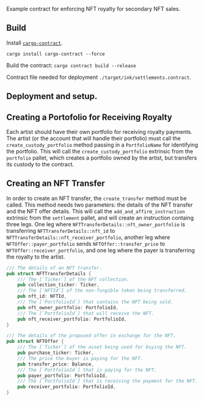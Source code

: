 Example contract for enforcing NFT royalty for secondary NFT sales.

## Build

Install [`cargo-contract`](https://github.com/paritytech/cargo-contract).
```
cargo install cargo-contract --force
```

Build the contract:
`cargo contract build --release`

Contract file needed for deployment `./target/ink/settlements.contract`.

## Deployment and setup.


## Creating a Portofolio for Receiving Royalty

Each artist should have their own portfolio for receiving royalty payments. The artist (or the account that will handle their portfolio) must call the `create_custody_portfolio` method passing in a `PortfolioName` for identifying the portfolio. This will call the `create_custody_portfolio` extrinsic from the `portfolio` pallet, which creates a portfolio owned by the artist, but transfers its custody to the contract. 

## Creating an NFT Transfer

In order to create an NFT transfer, the `create_transfer` method must be called. This method needs two parameters: the details of the NFT transfer and the NFT offer details. This will call the `add_and_affirm_instruction` extrinsic from the `settlement` pallet, and will create an instruction containg three legs. One leg where `NFTTransferDetails::nft_owner_portfolio` is transferring `NFTTransferDetails::nft_id` to `NFTTransferDetails::nft_receiver_portfolio`, another leg where `NFTOffer::payer_portfolio` sends `NFTOffer::transfer_price` to `NFTOffer::receiver_portfolio`, and one leg where the payer is transferring the royalty to the artist.

```Rust
/// The details of an NFT transfer.
pub struct NFTTransferDetails {
    /// The [`Ticker`] of the NFT collection.
    pub collection_ticker: Ticker,
    /// The [`NFTId`] of the non-fungible token being transferred.
    pub nft_id: NFTId,
    /// The [`PortfolioId`] that contains the NFT being sold.
    pub nft_owner_portfolio: PortfolioId,
    /// The [`PortfolioId`] that will receive the NFT.
    pub nft_receiver_portfolio: PortfolioId,
}

/// The details of the proposed offer in exchange for the NFT.
pub struct NFTOffer {
    /// The [`Ticker`] of the asset being used for buying the NFT.
    pub purchase_ticker: Ticker,
    /// The price the buyer is paying for the NFT.
    pub transfer_price: Balance,
    /// The [`PortfolioId`] that is paying for the NFT.
    pub payer_portfolio: PortfolioId,
    /// The [`PortfolioId`] that is receiving the payment for the NFT.
    pub receiver_portfolio: PortfolioId,
}
```

